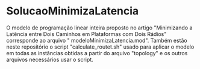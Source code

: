 # SolucaoMinimizaLatencia

O modelo de programação linear inteira proposto no artigo "Minimizando a Latência entre Dois Caminhos em Plataformas com Dois Rádios" corresponde ao arquivo " modeloMinimizaLatencia.mod".
Também estão neste repositório o script "calculate_routet.sh" usado para aplicar o modelo em todas as instâncias obtidas a partir do arquivo "topology" e os outros arquivos necessários usar o script.
